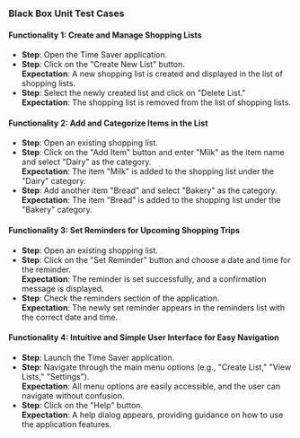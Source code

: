 ### Black Box Unit Test Cases  

#### Functionality 1: Create and Manage Shopping Lists
- **Step**: Open the Time Saver application.  
- **Step**: Click on the "Create New List" button.  
  **Expectation**: A new shopping list is created and displayed in the list of shopping lists.  
- **Step**: Select the newly created list and click on "Delete List."  
  **Expectation**: The shopping list is removed from the list of shopping lists.  

#### Functionality 2: Add and Categorize Items in the List
- **Step**: Open an existing shopping list.  
- **Step**: Click on the "Add Item" button and enter "Milk" as the item name and select "Dairy" as the category.  
  **Expectation**: The item "Milk" is added to the shopping list under the "Dairy" category.  
- **Step**: Add another item "Bread" and select "Bakery" as the category.  
  **Expectation**: The item "Bread" is added to the shopping list under the "Bakery" category.  

#### Functionality 3: Set Reminders for Upcoming Shopping Trips
- **Step**: Open an existing shopping list.  
- **Step**: Click on the "Set Reminder" button and choose a date and time for the reminder.  
  **Expectation**: The reminder is set successfully, and a confirmation message is displayed.  
- **Step**: Check the reminders section of the application.  
  **Expectation**: The newly set reminder appears in the reminders list with the correct date and time.  

#### Functionality 4: Intuitive and Simple User Interface for Easy Navigation
- **Step**: Launch the Time Saver application.  
- **Step**: Navigate through the main menu options (e.g., "Create List," "View Lists," "Settings").  
  **Expectation**: All menu options are easily accessible, and the user can navigate without confusion.  
- **Step**: Click on the "Help" button.  
  **Expectation**: A help dialog appears, providing guidance on how to use the application features.  
